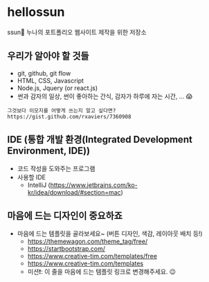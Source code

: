 # hellossun
ssun:dog: 누나의 포트폴리오 웹사이트 제작을 위한 저장소

## 우리가 알아야 할 것들
- git, github, git flow
- HTML, CSS, Javascript
- Node.js, Jquery (or react.js) 
- 썬과 감자의 일상, 썬이 좋아하는 간식, 감자가 하루에 자는 시간, ... :scream:

```
그것보다 이모지를 어떻게 쓰는지 알고 싶다면?
https://gist.github.com/rxaviers/7360908
```

## IDE (통합 개발 환경(Integrated Development Environment, IDE))
- 코드 작성을 도와주는 프로그램
- 사용할 IDE
  - IntelliJ (https://www.jetbrains.com/ko-kr/idea/download/#section=mac)

## 마음에 드는 디자인이 중요하죠
- 마음에 드는 템플릿을 골라보세요~ (버튼 디자인, 색감, 레이아웃 배치 등!)
  - https://themewagon.com/theme_tag/free/
  - https://startbootstrap.com/
  - https://www.creative-tim.com/templates/free
  - https://www.creative-tim.com/templates
  - 미션:exclamation:: 이 줄을 마음에 드는 템플릿 링크로 변경해주세요. :wink:

